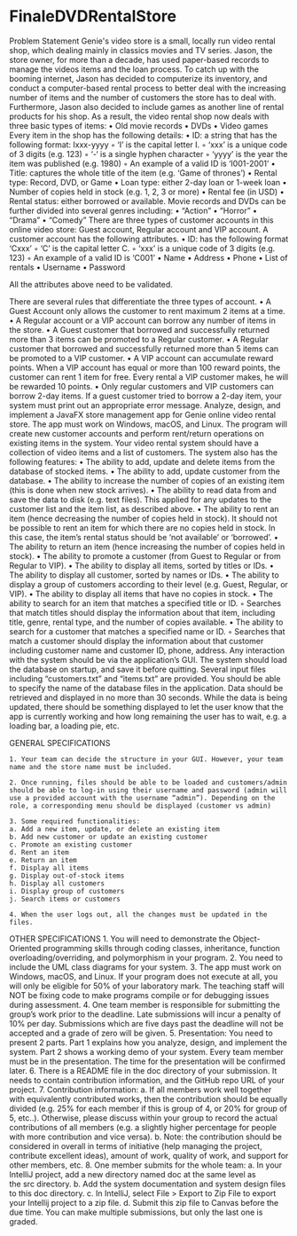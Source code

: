 # FinaleDVDRentalStore

Problem Statement
Genie's video store is a small, locally run video rental shop, which dealing mainly in classics movies and TV series. Jason, the store owner, for more than a decade, has used paper-based records to manage the videos items and the loan process. To catch up with the booming internet, Jason has decided to computerize its inventory, and conduct a computer-based rental process to better deal with the increasing number of items and the number of customers the store has to deal with. Furthermore, Jason also decided to include games as another line of rental products for his shop.
As a result, the video rental shop now deals with three basic types of items:
    • Old movie records
    • DVDs
    • Video games
Every item in the shop has the following details:
    • ID: a string that has the following format: Ixxx-yyyy
        ◦ ‘I’ is the capital letter I.
        ◦ ‘xxx’ is a unique code of 3 digits (e.g. 123)
        ◦ ‘-‘ is a single hyphen character 
        ◦ ‘yyyy’ is the year the item was published (e.g. 1980)
        ◦ An example of a valid ID is ‘I001-2001’
    • Title: captures the whole title of the item (e.g. ‘Game of thrones’)
    • Rental type: Record, DVD, or Game
    • Loan type: either 2-day loan or 1-week loan
    • Number of copies held in stock (e.g. 1, 2, 3 or more)
    • Rental fee (in USD)
    • Rental status: either borrowed or available.
Movie records and DVDs can be further divided into several genres including:
    • “Action”
    • “Horror”
    • “Drama”
    • “Comedy”
There are three types of customer accounts in this online video store: Guest account, Regular account and VIP account.
A customer account has the following attributes. 
    • ID: has the following format ‘Cxxx’
        ◦ ‘C’ is the capital letter C.
        ◦ ‘xxx’ is a unique code of 3 digits (e.g. 123)
        ◦ An example of a valid ID is ‘C001’
    • Name
    • Address
    • Phone
    • List of rentals 
    • Username
    • Password

All the attributes above need to be validated. 

There are several rules that differentiate the three types of account.
    • A Guest Account only allows the customer to rent maximum 2 items at a time.
    • A Regular account or a VIP account can borrow any number of items in the store.
    • A Guest customer that borrowed and successfully returned more than 3 items can be promoted to a Regular customer.
    • A Regular customer that borrowed and successfully returned more than 5 items can be promoted to a VIP customer.
    • A VIP account can accumulate reward points. When a VIP account has equal or more than 100 reward points, the customer can rent 1 item for free. Every rental a VIP customer makes, he will be rewarded 10 points.
    • Only regular customers and VIP customers can borrow 2-day items. If a guest customer tried to borrow a 2-day item, your system must print out an appropriate error message.
Analyze, design, and implement a JavaFX store management app for Genie online video rental store. The app must work on Windows, macOS, and Linux.
The program will create new customer accounts and perform rent/return operations on existing items in the system. Your video rental system should have a collection of video items and a list of customers. 
The system also has the following features:
    • The ability to add, update and delete items from the database of stocked items.
    • The ability to add, update customer from the database.
    • The ability to increase the number of copies of an existing item (this is done when new stock arrives).
    • The ability to read data from and save the data to disk (e.g. text files). This applied for any updates to the customer list and the item list, as described above.
    • The ability to rent an item (hence decreasing the number of copies held in stock). It should not be possible to rent an item for which there are no copies held in stock. In this case, the item’s rental status should be ‘not available’ or ‘borrowed’.
    • The ability to return an item (hence increasing the number of copies held in stock).
    • The ability to promote a customer (from Guest to Regular or from Regular to VIP).
    • The ability to display all items, sorted by titles or IDs.
    • The ability to display all customer, sorted by names or IDs.
    • The ability to display a group of customers according to their level (e.g. Guest, Regular, or VIP).
    • The ability to display all items that have no copies in stock.
    • The ability to search for an item that matches a specified title or ID.
        ◦ Searches that match titles should display the information about that item, including title, genre, rental type, and the number of copies available.
    • The ability to search for a customer that matches a specified name or ID.
        ◦ Searches that match a customer should display the information about that customer including customer name and customer ID, phone, address.
Any interaction with the system should be via the application’s GUI. The system should load the database on startup, and save it before quitting. Several input files including “customers.txt” and “items.txt” are provided. You should be able to specify the name of the database files in the application.
Data should be retrieved and displayed in no more than 30 seconds. While the data is being updated, there should be something displayed to let the user know that the app is currently working and how long remaining the user has to wait, e.g. a loading bar, a loading pie, etc.

GENERAL SPECIFICATIONS

    1. Your team can decide the structure in your GUI. However, your team name and the store name must be included.

    2. Once running, files should be able to be loaded and customers/admin should be able to log-in using their username and password (admin will use a provided account with the username “admin”). Depending on the role, a corresponding menu should be displayed (customer vs admin)

    3. Some required functionalities:
    a. Add a new item, update, or delete an existing item
    b. Add new customer or update an existing customer
    c. Promote an existing customer
    d. Rent an item
    e. Return an item
    f. Display all items
    g. Display out-of-stock items
    h. Display all customers
    i. Display group of customers
    j. Search items or customers

    4. When the user logs out, all the changes must be updated in the files. 
OTHER SPECIFICATIONS
    1. You will need to demonstrate the Object-Oriented programming skills through coding classes, inheritance, function overloading/overriding, and polymorphism in your program.
    2. You need to include the UML class diagrams for your system.
    3. The app must work on Windows, macOS, and Linux. If your program does not execute at all, you will only be eligible for 50% of your laboratory mark. The teaching staff will NOT be fixing code to make programs compile or for debugging issues during assessment.
    4. One team member is responsible for submitting the group’s work prior to the deadline. Late submissions will incur a penalty of 10% per day. Submissions which are five days past the deadline will not be accepted and a grade of zero will be given. 
    5. Presentation: You need to present 2 parts. Part 1 explains how you analyze, design, and implement the system. Part 2 shows a working demo of your system. Every team member must be in the presentation. The time for the presentation will be confirmed later.
    6. There is a README file in the doc directory of your submission. It needs to contain contribution information, and the GitHub repo URL of your project.
    7. Contribution information:
        a. If all members work well together with equivalently contributed works, then the contribution should be equally divided (e.g. 25% for each member if this is group of 4, or 20% for group of 5, etc..). Otherwise, please discuss within your group to record the actual contributions of all members (e.g. a slightly higher percentage for people with more contribution and vice versa). 
        b. Note: the contribution should be considered in overall in terms of initiative (help managing the project, contribute excellent ideas), amount of work, quality of work, and support for other members, etc. 
    8. One member submits for the whole team:
    a. In your IntelliJ project, add a new directory named doc at the same level as the src directory.
    b. Add the system documentation and system design files to this doc directory.
    c. In IntelliJ, select File > Export to Zip File to export your Intellij project to a zip file.
    d. Submit this zip file to Canvas before the due time.
You can make multiple submissions, but only the last one is graded.

